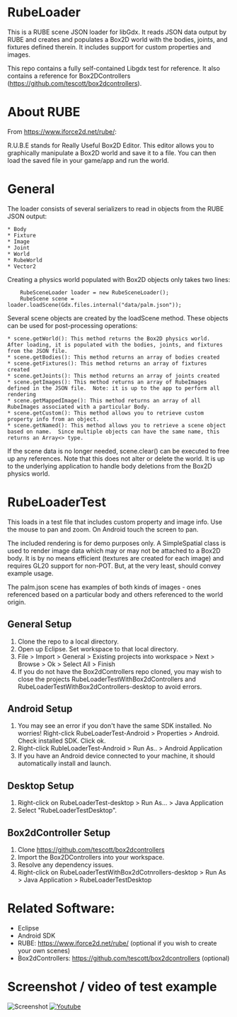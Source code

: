 RubeLoader
==========
This is a RUBE scene JSON loader for libGdx.  It reads JSON data output by RUBE and creates and populates
a Box2D world with the bodies, joints, and fixtures defined therein.  It includes support for custom properties
and images.   

This repo contains a fully self-contained Libgdx test for reference.  It also contains a reference
for Box2DControllers (https://github.com/tescott/box2dcontrollers).

About RUBE
==========
From https://www.iforce2d.net/rube/:

R.U.B.E stands for Really Useful Box2D Editor. This editor allows you to graphically manipulate 
a Box2D world and save it to a file. You can then load the saved file in your game/app and run the world.

General
=======
The loader consists of several serializers to read in objects from the RUBE JSON output:

	* Body
	* Fixture
	* Image
	* Joint
	* World
	* RubeWorld
	* Vector2

Creating a physics world populated with Box2D objects only takes two lines:

		RubeSceneLoader loader = new RubeSceneLoader();
		RubeScene scene = loader.loadScene(Gdx.files.internal("data/palm.json"));

Several scene objects are created by the loadScene method.  These objects can be used for post-processing operations:

	* scene.getWorld(): This method returns the Box2D physics world.  After loading, it is populated with the bodies, joints, and fixtures from the JSON file.
	* scene.getBodies(): This method returns an array of bodies created
	* scene.getFixtures(): This method returns an array of fixtures created
	* scene.getJoints(): This method returns an array of joints created
	* scene.getImages(): This method returns an array of RubeImages defined in the JSON file.  Note: it is up to the app to perform all rendering
	* scene.getMappedImage(): This method returns an array of all RubeImages associated with a particular Body.
	* scene.getCustom(): This method allows you to retrieve custom property info from an object.
	* scene.getNamed(): This method allows you to retrieve a scene object based on name.  Since multiple objects can have the same name, this returns an Array<> type.
	
If the scene data is no longer needed, scene.clear() can be executed to free up any references.  Note that this does not alter or delete the world.  It is up
to the underlying application to handle body deletions from the Box2D physics world.

RubeLoaderTest
==============
This loads in a test file that includes custom property and image info.  Use the mouse to pan and zoom.  On Android touch the screen to pan.

The included rendering is for demo purposes only.  A SimpleSpatial class is used to render image data which may or may not be attached to a Box2D body.
It is by no means efficient (textures are created for each image) and requires GL20 support for non-POT.  But, at the very least, should convey
example usage.

The palm.json scene has examples of both kinds of images - ones referenced based on a particular body and others referenced to the world origin. 

General Setup
-------------
1. Clone the repo to a local directory.
2. Open up Eclipse.  Set workspace to that local directory.
3. File > Import > General > Existing projects into workspace > Next > Browse > Ok > Select All > Finish
4. If you do not have the Box2dControllers repo cloned, you may wish to close the projects RubeLoaderTestWithBox2dControllers and RubeLoaderTestWithBox2dControllers-desktop to avoid errors.

Android Setup
-------------
1. You may see an error if you don't have the same SDK installed.  No worries!  Right-click RubeLoaderTest-Android > Properties > Android.  Check installed SDK.  Click ok.
2. Right-click RubleLoaderTest-Android > Run As.. > Android Application
3. If you have an Android device connected to your machine, it should automatically install and launch.

Desktop Setup
-------------
1. Right-click on RubeLoaderTest-desktop > Run As... > Java Application
2. Select "RubeLoaderTestDesktop". 

Box2dController Setup
---------------------
1. Clone https://github.com/tescott/box2dcontrollers
2. Import the Box2DControllers into your workspace.
3. Resolve any dependency issues.
4. Right-click on RubeLoaderTestWithBox2dCotnrollers-desktop > Run As > Java Application > RubeLoaderTestDesktop

Related Software:
==================
- Eclipse
- Android SDK
- RUBE: https://www.iforce2d.net/rube/ (optional if you wish to create your own scenes)
- Box2dControllers: https://github.com/tescott/box2dcontrollers (optional)

Screenshot / video of test example
==================================
![Screenshot](https://raw.github.com/tescott/RubeLoader/master/screenshot.png)
[![Youtube](https://raw.github.com/tescott/RubeLoader/master/youtubescreenshot.png)](http://youtu.be/hgo7Pxtcoyk)
